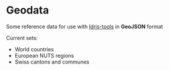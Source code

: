 # Geodata

Some reference data for use with [Idris-tools](http://www.idris-maps.com) in **GeoJSON** format

Current sets:
* World countries
* European NUTS regions
* Swiss cantons and communes
